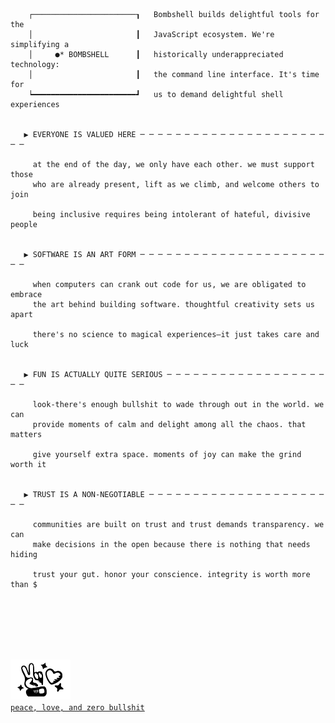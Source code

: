 ```text
 
    ┌───────────────────────┒   Bombshell builds delightful tools for the
    │                       ┃   JavaScript ecosystem. We're simplifying a
    │     ●* BOMBSHELL      ┃   historically underappreciated technology:
    │                       ┃   the command line interface. It's time for
    ┕━━━━━━━━━━━━━━━━━━━━━━━┛   us to demand delightful shell experiences
    

   ▶ EVERYONE IS VALUED HERE ─ ─ ─ ─ ─ ─ ─ ─ ─ ─ ─ ─ ─ ─ ─ ─ ─ ─ ─ ─ ─ ─ ─

     at the end of the day, we only have each other. we must support those
     who are already present, lift as we climb, and welcome others to join

     being inclusive requires being intolerant of hateful, divisive people


   ▶ SOFTWARE IS AN ART FORM ─ ─ ─ ─ ─ ─ ─ ─ ─ ─ ─ ─ ─ ─ ─ ─ ─ ─ ─ ─ ─ ─ ─

     when computers can crank out code for us, we are obligated to embrace
     the art behind building software. thoughtful creativity sets us apart

     there's no science to magical experiences–it just takes care and luck


   ▶ FUN IS ACTUALLY QUITE SERIOUS ─ ─ ─ ─ ─ ─ ─ ─ ─ ─ ─ ─ ─ ─ ─ ─ ─ ─ ─ ─

     look-there's enough bullshit to wade through out in the world. we can
     provide moments of calm and delight among all the chaos. that matters

     give yourself extra space. moments of joy can make the grind worth it


   ▶ TRUST IS A NON-NEGOTIABLE ─ ─ ─ ─ ─ ─ ─ ─ ─ ─ ─ ─ ─ ─ ─ ─ ─ ─ ─ ─ ─ ─

     communities are built on trust and trust demands transparency. we can
     make decisions in the open because there is nothing that needs hiding

     trust your gut. honor your conscience. integrity is worth more than $


     
```

<br/><br/><br/>
<a href="https://github.com/bombshell-dev/manifesto"><picture>
    <source media="(prefers-color-scheme: dark)" srcset="/assets/peace-love/dark.svg">
    <source media="(prefers-color-scheme: light)" srcset="/assets/peace-love/light.svg">
    <img width="96" height="64" alt="an illustrated hand making a peace sign, next to a sparkling heart" src="/assets/peace-love.svg">
</picture></a>
<br />
<a href="https://github.com/bombshell-dev/manifesto">
    `peace, love, and zero bullshit`
</a>

<br/>
